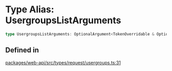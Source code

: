 # Type Alias: UsergroupsListArguments

```ts
type UsergroupsListArguments: OptionalArgument<TokenOverridable & OptionalTeamAssignable & UsergroupsIncludeCount & object>;
```

## Defined in

[packages/web-api/src/types/request/usergroups.ts:31](https://github.com/slackapi/node-slack-sdk/blob/7b348598b763c2b7545d1042b5f0429775cfa62c/packages/web-api/src/types/request/usergroups.ts#L31)
